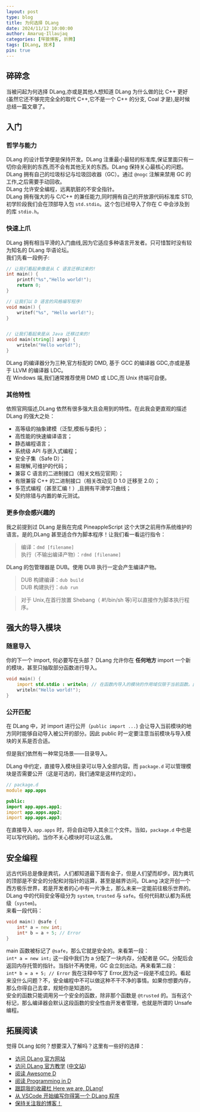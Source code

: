 ```yaml
---
layout: post
type: blog
title: 为何选择 DLang
date: 2024/11/12 10:00:00
author: Amaruq·Illaujaq
categories: [咩狼博客, 折腾]
tags: [DLang, 技术]
pin: true
---
```



## 碎碎念
当被问起为何选择 DLang,亦或是其他人想知道 DLang 为什么做的比 C++ 更好(虽然它还不够完完全全的取代 C++,它不是一个 C++ 的分支, Coal 才是),是时候总结一篇文章了。

## 入门
### 哲学与能力
DLang 的设计哲学便是保持开发。DLang 注重最小最轻的标准库,保证里面只有一切你会用到的东西,而不会有其他无关的东西。DLang 保持关心最核心的问题。  
DLang 拥有自己的垃圾标记与垃圾回收器（GC）。通过 `@nogc` 注解来禁用 GC 的工作,之后需要手动回收。  
DLang 允许安全编程，远离肮脏的不安全指针。  
DLang 拥有强大的与 C/C++ 的兼任能力,同时拥有自己的开放源代码标准库 STD,初学阶段我们会在顶部导入包 `std.stdio`。这个包已经导入了你在 C 中会涉及到的库 `stdio.h`。

### 快速上爪
DLang 拥有相当平滑的入门曲线,因为它适应多种语言开发者。只可惜暂时没有较为知名的 DLang 华语论坛。  
我们先看一段例子:

```d
// 让我们看起来像是从 C 语言迁移过来的!
int main() {
	printf("%s","Hello world!");
	return 0;
}

// 让我们以 D 语言的风格编写程序!
void main() {
    writef("%s", "Hello world!");
}


// 让我们看起来是从 Java 迁移过来的!
void main(string[] args) {
    writeln("Hello world!");
}
```

DLang 的编译器分为三种,官方标配的 DMD, 基于 GCC 的编译器 GDC,亦或是基于 LLVM 的编译器 LDC。  
在 Windows 端,我们通常推荐使用 DMD 或 LDC,而 Unix 终端可自便。

### 其他特性
依照官网描述,DLang 依然有很多强大且会用到的特性。在此我会更直观的描述 DLang 的强大之处：  
- 高等级的抽象建模（泛型,模板与委托）；
- 高性能的快速编译语言；
- 静态编程语言；
- 系统级 API 与嵌入式编程；
- 安全子集（Safe D）；
- 易理解,可维护的代码；
- 兼容 C 语言的二进制接口（相关文档见官网）；
- 有限兼容 C++ 的二进制接口（相关改动见 D 1.0 迁移至 2.0）；
- 多范式编程（甚至汇编！）,且拥有平滑学习曲线；
- 契约除错与内置的单元测试。

### 更多你会感兴趣的
我之前提到过 DLang 是我在完成 PineappleScript 这个大饼之前用作系统维护的语言。是的,DLang 甚至适合作为脚本程序！让我们看一看运行指令：  
> 编译：`dmd [filename]`  
> 执行（不输出编译产物）：`rdmd [filename]`

DLang 的包管理器是 DUB。使用 DUB 执行一定会产生编译产物。

> DUB 构建编译：`dub build`  
> DUB 构建执行：`dub run`

> 对于 Unix,在首行放置 Shebang（ #!/bin/sh 等)可以直接作为脚本执行程序。

## 强大的导入模块
### 随意导入
你的下一个 import, 何必要写在头部？ DLang 允许你在 **任何地方** import 一个新的模块，甚至只抽取部分函数进行导入。  
```d
void main() {
    import std.stdio : writeln; // 在函数内导入的模块的作用域仅限于当前函数。此处单独导入了 writeln 函数作用给 main 函数！
    writeln("Hello world!");
}
```

### 公开匹配
在 DLang 中，对 import 进行公开（`public import ...`) 会让导入当前模块的地方同时能够自动导入被公开的部分。因此 public 时一定要注意当前模块与导入模块的关系是否合适。

但是我们依然有一种常见场景——目录导入。

DLang 中约定，直接导入模块目录可以导入全部内容。而 `package.d` 可以管理模块是否需要公开（这是可选的，我们通常是这样约定的）。

```d
// package.d
module app.apps

public:
import app.apps.app1;
import app.apps.app2;
import app.apps.app3;

```

在直接导入 `app.apps` 时，将会自动导入其余三个文件。当如，`package.d` 中也是可以写代码的。当你不关心模块时可以这么做。

## 安全编程
远古代码总是像是粪坑，人们都知道最下面有金子，但是人们望而却步。因为粪坑的顶部是不安全的分配和对指针的运算，甚至是越界访问。DLang 决定开创一个西方极乐世界，若是开发者的心中有一片净土，那么未来一定能前往极乐世界的。  
DLang 中的代码安全等级分为 `system`, `trusted` 与 `safe`。任何代码默认都为系统级（`system`)。  
来看一段代码：  
```d
void main() @safe {
    int* a = new int;
    int* b = a + 5; // Error
}
```  
main 函数被标记了 `@safe`，那么它就是安全的。来看第一段：  
`int* a = new int;` 这一段中我们为 a 分配了一块内存，分配者是 GC。分配后会返回内存托管的指针。当指针不再使用，GC 会立刻出动。再来看第二段：  
`int* b = a + 5; // Error` 我在注释中写了 Error,因为这一段是不成立的。看起来没什么问题？不，安全编程中不可以做这种不干不净的事情。如果你想要内存，那么你得自己去拿，规矩你是知道的。  
安全的函数只能调用另一个安全的函数，除非那个函数是 `@trusted` 的。当有这个标记，那么编译器会默认这段函数的安全性由开发者管理，也就是所谓的 Unsafe 编程。

## 拓展阅读
觉得 DLang 如何？想要深入了解吗？这里有一些好的选择：  
- [访问 DLang 官方网站](https://dlang.org/)
- [访问 DLang 官方教学](https://tour.dlang.org/) ([中文站](https://tour.dlang.org/tour/zh/welcome/welcome-to-d))
- [阅读 Awesome D](https://github.com/dlang-community/awesome-d)
- [阅读 Programming in D](http://ddili.org/ders/d.en/index.html)
- [跟踪我的收藏栏 Here we are, DLang!](https://github.com/stars/AmarokIce/lists/here-we-are-dlang)
- [从 VSCode 开始编写你得第一个 DLang 程序](https://wolf.snowlyicewolf.club/posts/dlang_with_vscode/)
- [保持关注我的博客！](https://wolf.snowlyicewolf.club/)
